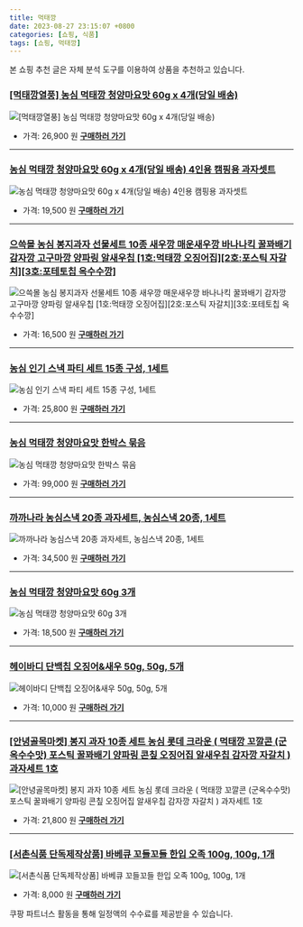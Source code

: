 ```yaml
---
title: 먹태깡
date: 2023-08-27 23:15:07 +0800
categories: [쇼핑, 식품]
tags: [쇼핑, 먹태깡]
---
```

본 쇼핑 추천 글은 자체 분석 도구를 이용하여 상품을 추천하고 있습니다.
### [[먹태깡열풍] 농심 먹태깡 청양마요맛 60g x 4개(당일 배송)](https://link.coupang.com/re/AFFSDP?lptag=AF1030537&pageKey=7426167476&itemId=19276774266&vendorItemId=87089197776&traceid=V0-153-c4897622ad545038&requestid=20230906231507816146067048&token=31850C%7CMIXED)
![[먹태깡열풍] 농심 먹태깡 청양마요맛 60g x 4개(당일 배송)](https://ads-partners.coupang.com/image1/U6OJTat-C3jKBcU7UznBLhtrTzyQGBzEVHpW7YyufO-OY3VVIPru00OWSPBtlBsqX9b2-j7Ey5pkkC_E8eYfc6o32tvnx17DVuO-Z4nzhEh2n4tDR0z5QPFHGj7Ws-I3tGVOUa1N8H_85nmhC8T-NmV2GGmeiHr1ZEPh-yPo9Hf8wvpKe04Q-ypviAH4ZunWPLDX4C8dUpa0SiNl7mHXqKUZSxONYipWAwsaLFiARGAT-B7Zkn4bxsdZO63OCY9RQV-XddcBSYhp2nUYhGQ-yXsHoY9bigB-azdmDEgVp8k=)
- 가격: 26,900 원
[**구매하러 가기**](https://link.coupang.com/re/AFFSDP?lptag=AF1030537&pageKey=7426167476&itemId=19276774266&vendorItemId=87089197776&traceid=V0-153-c4897622ad545038&requestid=20230906231507816146067048&token=31850C%7CMIXED)
---
### [농심 먹태깡 청양마요맛 60g x 4개(당일 배송) 4인용 캠핑용 과자셋트](https://link.coupang.com/re/AFFSDP?lptag=AF1030537&pageKey=7439938269&itemId=19740657138&vendorItemId=86844380298&traceid=V0-153-3269579e79a6661c&requestid=20230906231507816146067048&token=31850C%7CMIXED)
![농심 먹태깡 청양마요맛 60g x 4개(당일 배송) 4인용 캠핑용 과자셋트](https://ads-partners.coupang.com/image1/YelL_gFxqT1h9QW3YdeYhWs9tYIQYQBqMNb5iC5-Va6uXi_A_sICcoExjVsmprXqG1zkGhdvHwFKipDp6yqOdsKZXFlgljc9ZMYJqatMnaWt8zau-usLSyNkPFRt1QZTl5nxqhxY0hIFvDNdGGLSlYcIgptF8DLz_53CnUltMpSercIB-PkSAx1F9UeJUZeDOenw8fFiP9thedW8tW8ujdMMEfD9AOuemQpfqZxDiOE8nTRt3tqeIBkYKhZK4rQGEdyJcN1lOhkGdYAeCf7588MhKRlgH4KQvsu1Hec0PTah)
- 가격: 19,500 원
[**구매하러 가기**](https://link.coupang.com/re/AFFSDP?lptag=AF1030537&pageKey=7439938269&itemId=19740657138&vendorItemId=86844380298&traceid=V0-153-3269579e79a6661c&requestid=20230906231507816146067048&token=31850C%7CMIXED)
---
### [으쓱몰 농심 봉지과자 선물세트 10종 새우깡 매운새우깡 바나나킥 꿀꽈배기 감자깡 고구마깡 양파링  알새우칩 [1호:먹태깡 오징어집][2호:포스틱 자갈치][3호:포테토칩 옥수수깡]](https://link.coupang.com/re/AFFSDP?lptag=AF1030537&pageKey=7562504885&itemId=19927381132&vendorItemId=86968025344&traceid=V0-153-ba1eaecb54051992&requestid=20230906231507816146067048&token=31850C%7CMIXED)
![으쓱몰 농심 봉지과자 선물세트 10종 새우깡 매운새우깡 바나나킥 꿀꽈배기 감자깡 고구마깡 양파링  알새우칩 [1호:먹태깡 오징어집][2호:포스틱 자갈치][3호:포테토칩 옥수수깡]](https://ads-partners.coupang.com/image1/SfxqazHeeNCYw9DdSWg3aVQYhBiXlopaMCbSuVj1J1KjaAh0TmEKZuX_octi_uPIDP1-lovDfAm1DAdWv9eHyvRhOL2ZJq5VE-Ns-kj9JxNWCmBFoyvnqnG9o28RLZULK11Lp88CEBaZlnbSOFU0cJMt_b2f51gb7XWFWPlXvQ0gJMak6Xut9Yypoyfr5ryTSAKQWbdXqPDTpgZPeASelSVn6TPyhUANcW_OxNmuLJHRlgQUuY-nw0A832WeQrAknZcKIqtzu1-7bYb-DPec-pIUnOKWTYhqt_c9ViZJo0wt)
- 가격: 16,500 원
[**구매하러 가기**](https://link.coupang.com/re/AFFSDP?lptag=AF1030537&pageKey=7562504885&itemId=19927381132&vendorItemId=86968025344&traceid=V0-153-ba1eaecb54051992&requestid=20230906231507816146067048&token=31850C%7CMIXED)
---
### [농심 인기 스낵 파티 세트 15종 구성, 1세트](https://link.coupang.com/re/AFFSDP?lptag=AF1030537&pageKey=2212973805&itemId=3767896715&vendorItemId=71796718954&traceid=V0-153-14cbc67427819983&clickBeacon=MKVyBr4Np5%2F%2F1zyPUyT1nqlP95YGxWVgHvSz9qk3a41QuwXn%2FrnVzmigbcufSadU%2BW7DR1j%2FuGkn4%2BEVDnC2scvTfLvpPyO4MjkZfpovm0KM2GFDuXQKqsUyLQvY7aUig%2Bmm5W3pzVTCb2yNMdI5%2FG8D01GeS0pxfEaKEGYfLVottSZh31HvxlqHiEbz8BIW%2B21kmBFKaSljc7zZQac9HdsYcx6ci6E4tfrA82JndrtHo4%2FMbx%2FXuJqgUhVHlCjvXuAgmlqA2S7UFfEZatoRoObf8GWINZd4ol3lfrFrIFOiG86qn7FLCaDVChxNPFK15ZQJ%2Bpoz5zkPRhwe%2BrSK1x0bYX0MfejY6rEH3%2BwWhKUnuKok5Q2pbJTyqzd9P7iuZOm4d0xunzchF9xyiYEznhh%2FA2Em4R%2FODQiv6eVtcC0tmx1smaHFgvtTkph1%2FQnbByQa%2FdeEWQKub%2B7cbo4rDX42aVhPdNsO87Vn9iNfZL8MMgxI8d9l7%2BZrxJd0gO3q55%2Fd7leMdyWtQavZk%2FY4n%2FzMzi0x7FhvagkTt5ULFpOwrooR52c0tI8F7gXh5U8%2Bgym39Y8iY34vAPLXSh7uSzFJhwdPzKCTyiz7i8zqSAwN86DYYxy0jzFojwuxCi7ll%2FvphNAqIltTFwCOUjLSu6GBocbkfK%2BgXrbjkEn4c7KJM8pKFr7YEz1GZid3payKPRQvUzwOCcI8I373Abzul8p%2BWGayktQuWLb7%2BMeRzoy7EKrQyg9KVrpuQGn3EJNpLN8F%2FLZSuHiNMODQ6fn4EPlvxMLtBUj7evP2S0OnNQFbazEwXlUWLBEH7UWWqsrhgJnsH22IjX6eLdQMz3x%2BZ30vO07MdP8IWRLQ5L%2Fb7%2Fg%3D&requestid=20230906231507816146067048&token=31850C%7CMIXED)
![농심 인기 스낵 파티 세트 15종 구성, 1세트](https://ads-partners.coupang.com/image1/IkWzM7Tsp3TxHa9FIgn0MtrKqhoYI2r6NPS72fJa7odRKG_6_Le-gvPHR8g0n7vB1FpOJpRkrf91a7SsDIaCi88PCD-GNALSDc5AyCfoEXFC2-GQp9a3pLAF6wLKg2GRLmg8hz7ijDDQroTstTQU5HQeU89_m1JfxjY0TnegjOhtKfL21ZY50LNsTGy9DIt_Cgn699u3Wf6KWkSofs0ToFDQb5xKJmVjekxy2WJ72m3smKZEfQyeQvw4EnounGPbpcX6rk1zArObwWW1qL7pz5EoyS4-jwzIF9luvT_94hWcGXYycA==)
- 가격: 25,800 원
[**구매하러 가기**](https://link.coupang.com/re/AFFSDP?lptag=AF1030537&pageKey=2212973805&itemId=3767896715&vendorItemId=71796718954&traceid=V0-153-14cbc67427819983&clickBeacon=MKVyBr4Np5%2F%2F1zyPUyT1nqlP95YGxWVgHvSz9qk3a41QuwXn%2FrnVzmigbcufSadU%2BW7DR1j%2FuGkn4%2BEVDnC2scvTfLvpPyO4MjkZfpovm0KM2GFDuXQKqsUyLQvY7aUig%2Bmm5W3pzVTCb2yNMdI5%2FG8D01GeS0pxfEaKEGYfLVottSZh31HvxlqHiEbz8BIW%2B21kmBFKaSljc7zZQac9HdsYcx6ci6E4tfrA82JndrtHo4%2FMbx%2FXuJqgUhVHlCjvXuAgmlqA2S7UFfEZatoRoObf8GWINZd4ol3lfrFrIFOiG86qn7FLCaDVChxNPFK15ZQJ%2Bpoz5zkPRhwe%2BrSK1x0bYX0MfejY6rEH3%2BwWhKUnuKok5Q2pbJTyqzd9P7iuZOm4d0xunzchF9xyiYEznhh%2FA2Em4R%2FODQiv6eVtcC0tmx1smaHFgvtTkph1%2FQnbByQa%2FdeEWQKub%2B7cbo4rDX42aVhPdNsO87Vn9iNfZL8MMgxI8d9l7%2BZrxJd0gO3q55%2Fd7leMdyWtQavZk%2FY4n%2FzMzi0x7FhvagkTt5ULFpOwrooR52c0tI8F7gXh5U8%2Bgym39Y8iY34vAPLXSh7uSzFJhwdPzKCTyiz7i8zqSAwN86DYYxy0jzFojwuxCi7ll%2FvphNAqIltTFwCOUjLSu6GBocbkfK%2BgXrbjkEn4c7KJM8pKFr7YEz1GZid3payKPRQvUzwOCcI8I373Abzul8p%2BWGayktQuWLb7%2BMeRzoy7EKrQyg9KVrpuQGn3EJNpLN8F%2FLZSuHiNMODQ6fn4EPlvxMLtBUj7evP2S0OnNQFbazEwXlUWLBEH7UWWqsrhgJnsH22IjX6eLdQMz3x%2BZ30vO07MdP8IWRLQ5L%2Fb7%2Fg%3D&requestid=20230906231507816146067048&token=31850C%7CMIXED)
---
### [농심 먹태깡 청양마요맛 한박스 묶음](https://link.coupang.com/re/AFFSDP?lptag=AF1030537&pageKey=7427856998&itemId=19803199614&vendorItemId=86905502803&traceid=V0-153-507546827417c0fa&requestid=20230906231507816146067048&token=31850C%7CMIXED)
![농심 먹태깡 청양마요맛 한박스 묶음](https://ads-partners.coupang.com/image1/H8W1IY48sTkfeSzbH7NwGEgcq13f_uITwW3eSEAeP9KDRO8wZ6P9B0oA6MhWuMYWLc0lboP--ftPMQz5ik0NtYzCAGX5A_-lMCIobYincTreevjy7UkY2fB3fbfQ9sgRbc4ymdJr3J0VHQll2pHz_qKCVuQtCfJK4qRMcRh5CMJW1CYe9Ougl6oiNwLV2im4yWCex-7oBR7AoBBsOg71mxCCYT9Pwl4EEbThlW9a7_ut5t_z8WXKMlGe1oYofrkZOG6fFytC9ROW5cyOVwsC5y6aV4FR4CkaF-H-3eiFcg==)
- 가격: 99,000 원
[**구매하러 가기**](https://link.coupang.com/re/AFFSDP?lptag=AF1030537&pageKey=7427856998&itemId=19803199614&vendorItemId=86905502803&traceid=V0-153-507546827417c0fa&requestid=20230906231507816146067048&token=31850C%7CMIXED)
---
### [까까나라 농심스낵 20종 과자세트, 농심스낵 20종, 1세트](https://link.coupang.com/re/AFFSDP?lptag=AF1030537&pageKey=6545687715&itemId=14592039251&vendorItemId=81833967734&traceid=V0-153-28518b451fcec701&clickBeacon=MKVyBr4Np5%2F%2F1zyPUyT1nqlP95YGxWVgHvSz9qk3a41QuwXn%2FrnVzmigbcufSadU%2BW7DR1j%2FuGkn4%2BEVDnC2sSXuXzmXcJDeDpejHcMEYwCM2GFDuXQKqsUyLQvY7aUiflREpW3Lijyu1CYnptCwNQYBQL05FSd7qoFTTd7pz1MttSZh31HvxlqHiEbz8BIW%2B21kmBFKaSljc7zZQac9HdsYcx6ci6E4tfrA82JndrtHo4%2FMbx%2FXuJqgUhVHlCjvXuAgmlqA2S7UFfEZatoRoOVPvDpOJi3miOBaiPt1IQJXYlhiixfCmcmKYrEidlA%2FLeYgXl%2FxXMUor5MGkQxwFOqB4y39Avm4pYy3SAnGBZ1NobA5s8iEAuH91dqL%2Bi0SmTFPJr14hNsi1SAQaeWCHacIu1oaQ%2F9Zgwm9hMgH3Q6AyKi8bwulYStVeoJZ4BADTmsCUK34WDzRxWK76Mpr3XkiYNoG3TzQin1qJNSHr1%2F9bV%2B4k6v97jSTycNRgtv0axv6bQIaghfnwBnNiU1wTrBcnojvaVREhk1752UmDAJPTYxUBFpDKq%2B%2BnYCUvAx2W0sWepZ0zlFDETT42EAAQPX2w6SGsq8rHQn8eE3x2JXrnvcwsM%2FlOV3Z6oGLi8jIpY6NR3l2Hz0sqqNkJhix94XQH%2BsaWf1ZDfwossapmCGAj4wIxiPFVPQ7xB7EIwT%2BAnighyM8l%2FYf1jJYf5DrPydQcz0EHnurQfykCsVSPV%2BT4hE9dOhhk7mvLdnPucPuXTMd11zb0k6a5PSrwrxR4WJqk4QxA3L%2BZE%2BZ4z4uoNQNUyQ8ytjoDb49ZDh2MmKH7pBu9gErBXqe42qjtFbDnMladxPSpWJ00B7gX3nIvc4%3D&requestid=20230906231507816146067048&token=31850C%7CMIXED)
![까까나라 농심스낵 20종 과자세트, 농심스낵 20종, 1세트](https://ads-partners.coupang.com/image1/qAd1P4YVpqE7oX_GqJsKWSuT4F0KbnHm9ReEdqN8qtlyLe99eRa6C7fn6EbMWpFhMTBKX9_jz0B9bOAp--2jTvRo1OWMBXhCpTU3hP1sb725UkA2J7_Kv0pC-SOti1LXo35NfGxRCOIwm01nE0KORk68wPKXT3dYJiPJ0WfsBqUORo_YjL5for9rycS9Qyxn0fadezzrK4o1LvrJTKpXTwjW93zYjijTfa43I5Ea_Sj0GcCTaUAc2uUbu0ZMpPW_XhslYTELJNLnZM3kIwU5uaLNoQnq-GOh6qM4JWLYBON6v7tl)
- 가격: 34,500 원
[**구매하러 가기**](https://link.coupang.com/re/AFFSDP?lptag=AF1030537&pageKey=6545687715&itemId=14592039251&vendorItemId=81833967734&traceid=V0-153-28518b451fcec701&clickBeacon=MKVyBr4Np5%2F%2F1zyPUyT1nqlP95YGxWVgHvSz9qk3a41QuwXn%2FrnVzmigbcufSadU%2BW7DR1j%2FuGkn4%2BEVDnC2sSXuXzmXcJDeDpejHcMEYwCM2GFDuXQKqsUyLQvY7aUiflREpW3Lijyu1CYnptCwNQYBQL05FSd7qoFTTd7pz1MttSZh31HvxlqHiEbz8BIW%2B21kmBFKaSljc7zZQac9HdsYcx6ci6E4tfrA82JndrtHo4%2FMbx%2FXuJqgUhVHlCjvXuAgmlqA2S7UFfEZatoRoOVPvDpOJi3miOBaiPt1IQJXYlhiixfCmcmKYrEidlA%2FLeYgXl%2FxXMUor5MGkQxwFOqB4y39Avm4pYy3SAnGBZ1NobA5s8iEAuH91dqL%2Bi0SmTFPJr14hNsi1SAQaeWCHacIu1oaQ%2F9Zgwm9hMgH3Q6AyKi8bwulYStVeoJZ4BADTmsCUK34WDzRxWK76Mpr3XkiYNoG3TzQin1qJNSHr1%2F9bV%2B4k6v97jSTycNRgtv0axv6bQIaghfnwBnNiU1wTrBcnojvaVREhk1752UmDAJPTYxUBFpDKq%2B%2BnYCUvAx2W0sWepZ0zlFDETT42EAAQPX2w6SGsq8rHQn8eE3x2JXrnvcwsM%2FlOV3Z6oGLi8jIpY6NR3l2Hz0sqqNkJhix94XQH%2BsaWf1ZDfwossapmCGAj4wIxiPFVPQ7xB7EIwT%2BAnighyM8l%2FYf1jJYf5DrPydQcz0EHnurQfykCsVSPV%2BT4hE9dOhhk7mvLdnPucPuXTMd11zb0k6a5PSrwrxR4WJqk4QxA3L%2BZE%2BZ4z4uoNQNUyQ8ytjoDb49ZDh2MmKH7pBu9gErBXqe42qjtFbDnMladxPSpWJ00B7gX3nIvc4%3D&requestid=20230906231507816146067048&token=31850C%7CMIXED)
---
### [농심 먹태깡 청양마요맛 60g 3개](https://link.coupang.com/re/AFFSDP?lptag=AF1030537&pageKey=7427856998&itemId=19329155807&vendorItemId=87087605050&traceid=V0-153-507546827417c0fa&requestid=20230906231507816146067048&token=31850C%7CMIXED)
![농심 먹태깡 청양마요맛 60g 3개](https://ads-partners.coupang.com/image1/td2iwAhaYLAeqMWxtUTyU9b4X1tdtfGj5CcAB1g9gILSR_4tgnLiE9uqqgxOQK4eD8y5oav1gkou68laOVvJh1iQvSo-ZpDqyWmrUzkNjSKzkFNagdwTDACbhXfLoFnS2JzWpeCfnIe6pBhj1QvOffds6JFoRP9U38psO5SSnWdauzxIXsgNoS1_GlCQSYlmB46WX-IW524YWJlKB2LZp10vl0HeGc5AJiRagV-6bKNqU4L6DlBxrLyT18z-TVm5frm6jy1quJMnm63VycoJ8Dbv93btKRY3qS-W-bGIBcI=)
- 가격: 18,500 원
[**구매하러 가기**](https://link.coupang.com/re/AFFSDP?lptag=AF1030537&pageKey=7427856998&itemId=19329155807&vendorItemId=87087605050&traceid=V0-153-507546827417c0fa&requestid=20230906231507816146067048&token=31850C%7CMIXED)
---
### [헤이바디 단백칩 오징어&새우 50g, 50g, 5개](https://link.coupang.com/re/AFFSDP?lptag=AF1030537&pageKey=7116599381&itemId=18424035189&vendorItemId=85565850342&traceid=V0-153-4f5168c6cc1dd932&clickBeacon=MKVyBr4Np5%2F%2F1zyPUyT1nqlP95YGxWVgHvSz9qk3a41QuwXn%2FrnVzmigbcufSadU%2BW7DR1j%2FuGkn4%2BEVDnC2sX9R2pV7NRfLVdfS6uvj%2FaqM2GFDuXQKqsUyLQvY7aUiCRzhiZKngFOpj0Gh385rOUxFZ09tAkI%2F105ddw06OFQttSZh31HvxlqHiEbz8BIW%2B21kmBFKaSljc7zZQac9HdsYcx6ci6E4tfrA82JndrtHo4%2FMbx%2FXuJqgUhVHlCjvXuAgmlqA2S7UFfEZatoRoM5faldtB3bJ%2B6R1CwPGviRQkOfV2Jay2kbUIsTj6ukW5ZQJ%2Bpoz5zkPRhwe%2BrSK1zZcQ8g%2FOCHmZAgXqrXIY9Kj6wBe2CYLlf4vZDBIMqhWZOm4d0xunzchF9xyiYEznhh%2FA2Em4R%2FODQiv6eVtcC29BYKbT7Osl6ThKovCPp8rA%2FAV1mFezFZsNFeA4oOnNXkiYNoG3TzQin1qJNSHr1%2F9bV%2B4k6v97jSTycNRgtv0axv6bQIaghfnwBnNiU1wTrBcnojvaVREhk1752UmDAJPTYxUBFpDKq%2B%2BnYCUvAx2W0sWepZ0zlFDETT42EAAQPX2w6SGsq8rHQn8eE3x2JXrnvcwsM%2FlOV3Z6oGLi8jIpY6NR3l2Hz0sqqNkJhix94XQH%2BsaWf1ZDfwossapmCGAj4wIxiPFVPQ7xB7EIwT%2BAnighyM8l%2FYf1jJYf5DrPydQcz0EHnurQfykCsVSPV%2BT4hE9dOhhk7mvLdnPucPuXTMd11zb0k6a5PSrwrxR4WJqk4QxA3L%2BZE%2BZ4z4uoNQNUyQ8ytjoDb49ZDh2MmKH7pBu9gErBXqe42qjtFbDnMladxPSpWJ00B7gX3nIvc4%3D&requestid=20230906231507816146067048&token=31850C%7CMIXED)
![헤이바디 단백칩 오징어&새우 50g, 50g, 5개](https://ads-partners.coupang.com/image1/mQmdeh8C-bujxCPymVOBwSoUJlXrFKXV2HpLH7QJ2BJL8XGlbjF71rmUpbI11-8bhVbr29lDoH0xIKP1CcJYYZMkgvv2o0eke_zQ8SEeMXJlGWt_ntUsaXE6MRidg4Y6PTEgd3rV6JU-WuElXaXr6xGz4fEq7eM2Tu7Jn8-CKEt4gHFZR0AAzAUKam0sYAihzFEZphtgGz-Dt-cyl3Nb5MOHuFSn8ZeTKKahzFulNDBPSOlRk3_Bn14Mr4nVLl2K4RfnhGmz8hCJ64w0BHhQg8NAcWLRY4VTcVuebMXGxemVGClOkLk=)
- 가격: 10,000 원
[**구매하러 가기**](https://link.coupang.com/re/AFFSDP?lptag=AF1030537&pageKey=7116599381&itemId=18424035189&vendorItemId=85565850342&traceid=V0-153-4f5168c6cc1dd932&clickBeacon=MKVyBr4Np5%2F%2F1zyPUyT1nqlP95YGxWVgHvSz9qk3a41QuwXn%2FrnVzmigbcufSadU%2BW7DR1j%2FuGkn4%2BEVDnC2sX9R2pV7NRfLVdfS6uvj%2FaqM2GFDuXQKqsUyLQvY7aUiCRzhiZKngFOpj0Gh385rOUxFZ09tAkI%2F105ddw06OFQttSZh31HvxlqHiEbz8BIW%2B21kmBFKaSljc7zZQac9HdsYcx6ci6E4tfrA82JndrtHo4%2FMbx%2FXuJqgUhVHlCjvXuAgmlqA2S7UFfEZatoRoM5faldtB3bJ%2B6R1CwPGviRQkOfV2Jay2kbUIsTj6ukW5ZQJ%2Bpoz5zkPRhwe%2BrSK1zZcQ8g%2FOCHmZAgXqrXIY9Kj6wBe2CYLlf4vZDBIMqhWZOm4d0xunzchF9xyiYEznhh%2FA2Em4R%2FODQiv6eVtcC29BYKbT7Osl6ThKovCPp8rA%2FAV1mFezFZsNFeA4oOnNXkiYNoG3TzQin1qJNSHr1%2F9bV%2B4k6v97jSTycNRgtv0axv6bQIaghfnwBnNiU1wTrBcnojvaVREhk1752UmDAJPTYxUBFpDKq%2B%2BnYCUvAx2W0sWepZ0zlFDETT42EAAQPX2w6SGsq8rHQn8eE3x2JXrnvcwsM%2FlOV3Z6oGLi8jIpY6NR3l2Hz0sqqNkJhix94XQH%2BsaWf1ZDfwossapmCGAj4wIxiPFVPQ7xB7EIwT%2BAnighyM8l%2FYf1jJYf5DrPydQcz0EHnurQfykCsVSPV%2BT4hE9dOhhk7mvLdnPucPuXTMd11zb0k6a5PSrwrxR4WJqk4QxA3L%2BZE%2BZ4z4uoNQNUyQ8ytjoDb49ZDh2MmKH7pBu9gErBXqe42qjtFbDnMladxPSpWJ00B7gX3nIvc4%3D&requestid=20230906231507816146067048&token=31850C%7CMIXED)
---
### [[안녕골목마켓] 봉지 과자 10종 세트 농심 롯데 크라운 ( 먹태깡 꼬깔콘 (군옥수수맛) 포스틱 꿀꽈배기 양파링 콘칲 오징어집 알새우칩 감자깡 자갈치 ) 과자세트 1호](https://link.coupang.com/re/AFFSDP?lptag=AF1030537&pageKey=7549537516&itemId=19864654350&vendorItemId=86601192533&traceid=V0-153-4da7c354ef74ff4c&requestid=20230906231507816146067048&token=31850C%7CMIXED)
![[안녕골목마켓] 봉지 과자 10종 세트 농심 롯데 크라운 ( 먹태깡 꼬깔콘 (군옥수수맛) 포스틱 꿀꽈배기 양파링 콘칲 오징어집 알새우칩 감자깡 자갈치 ) 과자세트 1호](https://ads-partners.coupang.com/image1/muVRrXlE7MriUNTFmry9jp3-bFcJZixWYJw717_O2JOZfbvv6NDuVCdcjL-_gVXZzIjUKhDlVLeTrN0FRhpsYUn90TvpbKu6-C109A6aTz78cl9uIBKuNIUSE4gmP6Km2cusvh6P7DWrZHtw817-U1WVxdZuXkzDmGG9xDwsHPOYZWBxCKOhB6glCvSvfiTm6MkqTeUvWqRqC3Uu4Ac65BY5KDkYPVtuoWxbmbvuRd9WRFM_ns5gEqWF5AxNlmJ1Qzjcqmqqgx8NjOWT6kYraKNmraHAm_SwOQowpcflkkc1)
- 가격: 21,800 원
[**구매하러 가기**](https://link.coupang.com/re/AFFSDP?lptag=AF1030537&pageKey=7549537516&itemId=19864654350&vendorItemId=86601192533&traceid=V0-153-4da7c354ef74ff4c&requestid=20230906231507816146067048&token=31850C%7CMIXED)
---
### [[서촌식품 단독제작상품] 바베큐 꼬들꼬들 한입 오족 100g, 100g, 1개](https://link.coupang.com/re/AFFSDP?lptag=AF1030537&pageKey=6773569593&itemId=15910557572&vendorItemId=83118119753&traceid=V0-153-1ae32fcf91e86a71&clickBeacon=MKVyBr4Np5%2F%2F1zyPUyT1nqlP95YGxWVgHvSz9qk3a41QuwXn%2FrnVzmigbcufSadU%2BW7DR1j%2FuGkn4%2BEVDnC2sfjKBUXtm5gke96qKZXC4YiM2GFDuXQKqsUyLQvY7aUi7L2VYQRdJRGvRQ4HoPzFjvB1ogMBckJcWj5viBsfV%2FkttSZh31HvxlqHiEbz8BIW%2B21kmBFKaSljc7zZQac9HdsYcx6ci6E4tfrA82JndrtHo4%2FMbx%2FXuJqgUhVHlCjvBnQM4WMMhe%2B1tKREBpPexYtSlHrC91IB23%2F0tlI1xDR00wwMQcyBkztvSXskIu4onY5z%2BOu23QkNRg6MHG0A1IGw6sQg8AprHcRaAkEckmbJNmEZKIJTm9VS7LACpQs0fD3G5yqmW%2F%2F6Ecmo17DSx126dovxCCTm44tfGZ0PWcMW7LE70WpWaTZk2k4JVt%2BdB5NgGp1vS5%2BsOs74NB0baa9uGKa0svknhX95OMi4ShxLEo93bAU%2Fr6AEEO2%2FtgpmLmfCSZToDi5%2FtJl3GVZsbyywV4wboS3XDCVj3jXBVfL9bV%2B4k6v97jSTycNRgtv0xZn2I%2BOBfiN9f5yy6kV7fHwnCkeEfF0zAxQlmXIgzAqf92SiRGa6NgoMnHFOhblLBVXcf657hl1e6wt13fxvc5Sq%2Fel5hvcBDXEpnAUptfr9eO%2B7L7ugbfxwCciJ3Qk38i7DkoNJEZRtBoq9zD55ST6ubL2uOfmtE6V23nKB7KnxRsu773ifWuVuH%2Be9Mha2ED7FmMk0PNc36YxaRcZQaWTM15xtrlCMqI45gBsJlwtmIrwlDIH2Ofz0cCpRDlEgiEO7DV4JQ6Ayf6dIlUVuTuN9hygymczqimK36bkQ0fo%3D&requestid=20230906231507816146067048&token=31850C%7CMIXED)
![[서촌식품 단독제작상품] 바베큐 꼬들꼬들 한입 오족 100g, 100g, 1개](https://ads-partners.coupang.com/image1/ZfqVk-D1eOW5tR22ZWUhD5aT2pPiwVot9UZsvmyupfsvwG1lPTD9iUHVsYs_sWKGZuz-p0LpwTB0RW3Qg8lBbkxTbIgJoG3Pisd5mBmJMANFXXjXL4xznCKBKDIHJYIegFPLYzZO1WjOiR4tlbSdXKcReM5MYLj_V5LoySiyqKCaVp_S3-8EiT9-tYSaQVr2izGBsEHCJ32Oxtc2OWIY9qpu1Yp3eDv1Tv6H9HQKCTqwF6bJd7TJMCHTN-QM0J_P21v1d7BLhwtsyZF1jWXOftZqR2kqxvFCNbvVs5NvCeUmGnfOzbg=)
- 가격: 8,000 원
[**구매하러 가기**](https://link.coupang.com/re/AFFSDP?lptag=AF1030537&pageKey=6773569593&itemId=15910557572&vendorItemId=83118119753&traceid=V0-153-1ae32fcf91e86a71&clickBeacon=MKVyBr4Np5%2F%2F1zyPUyT1nqlP95YGxWVgHvSz9qk3a41QuwXn%2FrnVzmigbcufSadU%2BW7DR1j%2FuGkn4%2BEVDnC2sfjKBUXtm5gke96qKZXC4YiM2GFDuXQKqsUyLQvY7aUi7L2VYQRdJRGvRQ4HoPzFjvB1ogMBckJcWj5viBsfV%2FkttSZh31HvxlqHiEbz8BIW%2B21kmBFKaSljc7zZQac9HdsYcx6ci6E4tfrA82JndrtHo4%2FMbx%2FXuJqgUhVHlCjvBnQM4WMMhe%2B1tKREBpPexYtSlHrC91IB23%2F0tlI1xDR00wwMQcyBkztvSXskIu4onY5z%2BOu23QkNRg6MHG0A1IGw6sQg8AprHcRaAkEckmbJNmEZKIJTm9VS7LACpQs0fD3G5yqmW%2F%2F6Ecmo17DSx126dovxCCTm44tfGZ0PWcMW7LE70WpWaTZk2k4JVt%2BdB5NgGp1vS5%2BsOs74NB0baa9uGKa0svknhX95OMi4ShxLEo93bAU%2Fr6AEEO2%2FtgpmLmfCSZToDi5%2FtJl3GVZsbyywV4wboS3XDCVj3jXBVfL9bV%2B4k6v97jSTycNRgtv0xZn2I%2BOBfiN9f5yy6kV7fHwnCkeEfF0zAxQlmXIgzAqf92SiRGa6NgoMnHFOhblLBVXcf657hl1e6wt13fxvc5Sq%2Fel5hvcBDXEpnAUptfr9eO%2B7L7ugbfxwCciJ3Qk38i7DkoNJEZRtBoq9zD55ST6ubL2uOfmtE6V23nKB7KnxRsu773ifWuVuH%2Be9Mha2ED7FmMk0PNc36YxaRcZQaWTM15xtrlCMqI45gBsJlwtmIrwlDIH2Ofz0cCpRDlEgiEO7DV4JQ6Ayf6dIlUVuTuN9hygymczqimK36bkQ0fo%3D&requestid=20230906231507816146067048&token=31850C%7CMIXED)


쿠팡 파트너스 활동을 통해 일정액의 수수료를 제공받을 수 있습니다.
